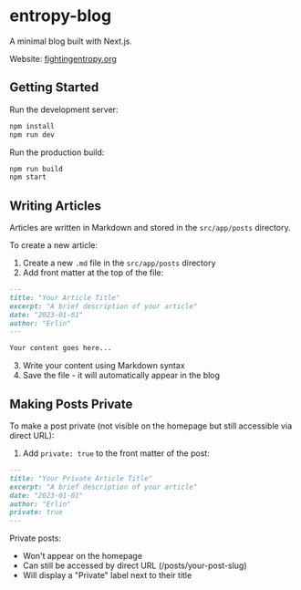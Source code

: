 # entropy-blog

A minimal blog built with Next.js.

Website: [fightingentropy.org](https://fightingentropy.org)

## Getting Started

Run the development server:

```bash
npm install
npm run dev
```

Run the production build:

```bash
npm run build
npm start
```

## Writing Articles

Articles are written in Markdown and stored in the `src/app/posts` directory.

To create a new article:

1. Create a new `.md` file in the `src/app/posts` directory
2. Add front matter at the top of the file:

```markdown
---
title: "Your Article Title"
excerpt: "A brief description of your article"
date: "2023-01-01"
author: "Erlin"
---

Your content goes here...
```

3. Write your content using Markdown syntax
4. Save the file - it will automatically appear in the blog

## Making Posts Private

To make a post private (not visible on the homepage but still accessible via direct URL):

1. Add `private: true` to the front matter of the post:

```markdown
---
title: "Your Private Article Title"
excerpt: "A brief description of your article"
date: "2023-01-01"
author: "Erlin"
private: true
---
```

Private posts:
- Won't appear on the homepage
- Can still be accessed by direct URL (/posts/your-post-slug)
- Will display a "Private" label next to their title
